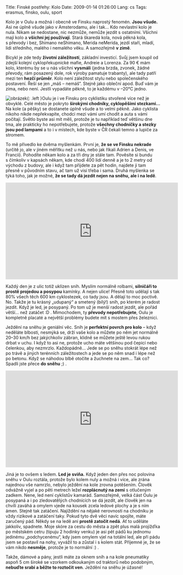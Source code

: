 Title: Finské postřehy: Kolo
Date: 2009-01-14 01:26:00
Lang: cs
Tags: erasmus, finsko, oulu, sport

Kolo je v Oulu a možná i obecně ve Finsku naprostý fenomén. **Jsou všude.** Asi ne úplně všude jako v Amsterodamu, ale i tak… Kdo nevlastní kolo je nula. Nikam se nedostane, nic nezmůže, nemůže jezdit s ostatními. Všichni mají kolo a **všichni jej používají**. Stará škaredá kola, nová pěkná kola, s převody i bez, Shimano neShimano, Merida neMerida, jezdí staří, mladí, lidi středního, malého i nemalého věku. A samozřejmě **v zimě**.

Bicykl je zde tedy **životní záležitostí**, základní investicí. Svůj jsem koupil od zdejší kolejní cyklopřekupnické mafie, Andreie a Lorenza. Za 90 € mám kolo, kterému by se u nás všichni **vysmáli** (jedna brzda, zvonek, žádné převody, rám posazený dole, rok výroby pamatuje trabanty), ale tady patří mezi ten **hezčí průměr**. Kolo není záležitost stylu nebo společenského postavení. Řeší se jen „máš – nemáš“. Stejně jako obleční apod. Buď vám je zima, nebo není. Jestli vypadáte pěkně, to je každému v –20°C jedno.

![obrázek]({static}/images/91.jpg){: .left }Oulu je i ve Finsku pro cyklistiku stvořené více než je obvyklé. Celé město je pokryto **širokými chodníky, cyklopěšími stezkami…** Na kole (a pěšky) se dostanete úplně všude a to velmi pěkně. Jako cyklista nikoho nikde nepřekvapíte, chodci mezi vámi umí chodit a auta s vámi počítají. Světlo byste asi mít měli, protože je tu například teď většinu dne tma, ale prakticky ho nepotřebujete, protože **všechny chodníčky a stezky jsou pod lampami** a to i v místech, kde byste v ČR čekali temno a lupiče za stromem.

To mě přivedlo ke dvěma myšlenkám. První je, **že se ve Finsku nekrade** (určitě jo, ale v jiném měřítku než u nás, nebo jak říkali Adrien a Denis, ve Francii). Pohodíte někam kolo a za tři dny je stále tam. Pověsíte si bundu s čímkoliv v kapsách někam, kde chodí 400 lidí denně a je to 2 metry od východu z budovy, ale i když tam přijdete za pět hodin, najdete ji tam přesně v původním stavu, ač tam už visí třeba i sama. Druhá myšlenka se týká toho, jak je možné, **že se tady dá jezdit nejen na sněhu, ale i na ledě**.

<iframe width="560" height="315" src="https://www.youtube.com/embed/BkS6tlVTMqA" frameborder="0" allowfullscreen></iframe>

Každý den je z ulic totiž uklízen sníh. Myslím normálně rolbami, **silničáři to prostě projedou a posypou** kamínky. A nejen ulice! Přesně toto udělají s tak 80% všech těch 600 km cyklostezek, co tady jsou. A dělají to moc poctivě. No. Takže je tu krásný „udupaný“ a smetený (bílý!) sníh, po kterém je radost jezdit. Když je led, je posypaný. Po tom už je menší radost jezdit, ale pořád větší… než zatáčet :D . Mimochodem, ty **převody nepotřebujete**, Oulu je kompletně placaté a největší problémy budete mít s mostem přes železnici.

Ježdění na sněhu je geniální věc. Sníh je **perfektní povrch pro kolo** – když neděláte blbosti, nesmýká se, drží vaše kolo a můžete po něm jet normálně 20–30 km/h bez jakýchkoliv zábran, klidně se můžete ještě levou rukou drbat v uchu. I když to asi ne, protože ucho máte většinou pod čepicí nebo čelenkou, aby nezmrzlo. Každopádně… Jede se po sněhu stokrát lépe než po trávě a jiných terénních záležitostech a jede se po něm snad i lépe než po betonu. Když se náhodou blbě otočíte a žuchnete na zem… Tak co? Spadli jste přece **do sněhu** ;) .

<iframe width="560" height="315" src="https://www.youtube.com/embed/Fhu-LJVJO7o" frameborder="0" allowfullscreen></iframe>

Jiná je to ovšem s ledem. **Led je sviňa.** Když jeden den přes noc polovina sněhu v Oulu roztála, protože bylo kolem nuly a možná i více, ale zrána najednou vše namrzlo, nebylo ježdění na kole zrovna potěšením. Člověk odvážně vyjel a po pěti metrech ležel **rozplácnutý na zemi** s otlučeným zadkem. Nene, led není cyklistův kamarád. Samozřejmě, velká část Oulu je posypaná a i po zledovatělých chodnících se dá jezdit, ale člověk jen na chvíli zaváhá a omylem vjede na kousek zcela ledové plochy a je s ním ámen. Stejně tak zatáčení. Najíždění na nějaké nerovnosti na chodníku je vždy rizikové a zatáčení taky. Pokud tyto dvě věci navíc spojíte, máte zaručený pád. Někdy se na ledě ani **prostě zatočit nedá**. Ať to uděláte jakkoliv, spadnete. Moje skóre za cestu do města a zpět plus malá projížďka po městském cetru (tipuju 2 hodinky venku) je asi pět pádů ku jednomu jedinému „podchycenému“, kdy jsem omylem vjel na totální led, ale při pádu jsem se postavil na nohy, vyvážil to a zůstal i s kolem stát. Příjemné je, že se vám nikdo **nesměje**, protože je to normální
:) .

Takže, dámové a pány, jestli máte za oknem sníh a na kole pneumatiky aspoň 5 cm široké se vzorkem odkoukaným od traktorů nebo podobným, **nebuďte srabi a běžte to roztočit ven**. Ježdění na sněhu je úžasné!
